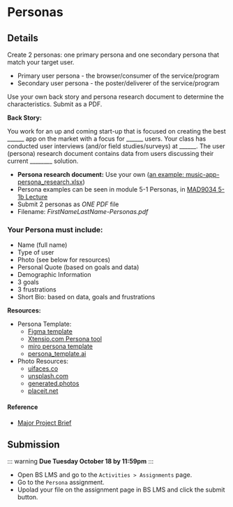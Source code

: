 # Personas

## Details

Create 2 personas: one primary persona and one secondary persona that match your target user. 

- Primary user persona - the browser/consumer of the service/program 
- Secondary user persona - the poster/deliverer of the service/program  

Use your own back story and persona research document to determine the characteristics. Submit as a PDF.

**Back Story:**

You work for an up and coming start-up that is focused on creating the best ______ app on the market with a focus for ______ users. Your class has conducted user interviews (and/or field studies/surveys) at ______. The user (persona) research document contains data from users discussing their current ________ solution. 

- **Persona research document:** Use your own ([an example: music-app-persona_research.xlsx](https://drive.google.com/file/d/1k0y1tr6OuNoZNOM3jQKLf2_wcxcl1rv9/view?usp=sharing))
- Persona examples can be seen in module 5-1 Personas, in [MAD9034 5-1b Lecture](https://drive.google.com/drive/folders/1kCPUsO4_f6Hz47THcBzFBiMlCJIzpvG7)
- Submit 2 personas as *ONE PDF* file
- Filename: _FirstNameLastName-Personas.pdf_

### Your Persona must include:

- Name (full name)
- Type of user
- Photo (see below for resources)
- Personal Quote (based on goals and data)
- Demographic Information  
- 3 goals
- 3 frustrations
- Short Bio: based on data, goals and frustrations 


**Resources:**
- Persona Template: 
    - [Figma template](https://www.figma.com/file/bqiBRe7hv1ilX2D675twHG/UX-User-Persona-Template-(Community)?node-id=2%3A4012)
    - [Xtensio.com Persona tool](https://xtensio.com/user-persona/)
    - [miro persona template](https://miro.com/app/board/uXjVPOyF6k4=/?moveToWidget=3458764535638614543&cot=14)
    - [persona_template.ai](../files/persona_template.ai)
- Photo Resources:
    - [uifaces.co](https://uifaces.co/) 
    - [unsplash.com](https://unsplash.com/)
    - [generated.photos](https://generated.photos)
    - [placeit.net](https://placeit.net/?search=people%20with%20phone)

#### Reference
-  [Major Project Brief](https://mad9034.github.io/f2022/assignments/project-brief.html)


## Submission

::: warning
**Due Tuesday October 18 by 11:59pm**
:::

- Open BS LMS and go to the `Activities > Assignments` page.
- Go to the `Persona` assignment.
- Upolad your file on the assignment page in BS LMS and click the submit button. 